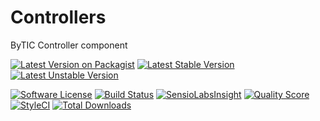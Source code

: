 # Controllers
ByTIC Controller component

[![Latest Version on Packagist](https://img.shields.io/packagist/v/bytic/controllers.svg?style=flat-square)](https://packagist.org/packages/bytic/controllers)
[![Latest Stable Version](https://poser.pugx.org/bytic/controllers/v/stable)](https://packagist.org/packages/bytic/controllers)
[![Latest Unstable Version](https://poser.pugx.org/bytic/controllers/v/unstable)](https://packagist.org/packages/bytic/controllers)

[![Software License](https://img.shields.io/badge/license-MIT-brightgreen.svg?style=flat-square)](LICENSE)
[![Build Status](https://img.shields.io/travis/bytic/controllers/master.svg?style=flat-square)](https://travis-ci.org/bytic/framework)
[![SensioLabsInsight](https://insight.sensiolabs.com/projects/92329f47-7940-4b14-91e9-45330b887bdd/mini.png)](https://insight.sensiolabs.com/projects/92329f47-7940-4b14-91e9-45330b887bdd)
[![Quality Score](https://img.shields.io/scrutinizer/g/bytic/controllers.svg?style=flat-square)](https://scrutinizer-ci.com/g/bytic/controllers)
[![StyleCI](https://styleci.io/repos/119902214/shield?branch=master)](https://styleci.io/repos/119902214)
[![Total Downloads](https://img.shields.io/packagist/dt/bytic/controllers.svg?style=flat-square)](https://packagist.org/packages/bytic/controllers)
